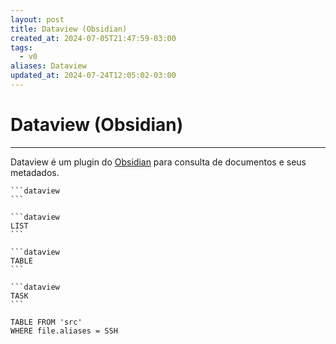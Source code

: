 ```yaml
---
layout: post
title: Dataview (Obsidian)
created_at: 2024-07-05T21:47:59-03:00
tags:
  - v0
aliases: Dataview
updated_at: 2024-07-24T12:05:02-03:00
---
```

# Dataview (Obsidian)
----

Dataview é um plugin do [Obsidian](../../../sementes/2024/06/2024-06-30-Obsidian.md) para consulta de documentos e seus metadados.

````
```dataview
```
````

````
```dataview
LIST
```
````

````
```dataview
TABLE
```
````

````
```dataview
TASK
```
````

```dataview
TABLE FROM 'src'
WHERE file.aliases = SSH
 ```
